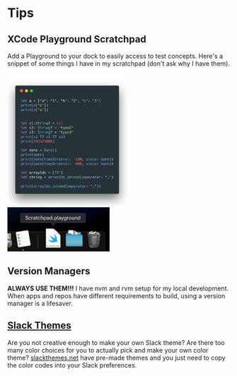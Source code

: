 # Tips

## XCode Playground Scratchpad

Add a Playground to your dock to easily access to test concepts. Here's a snippet of some things I have in my scratchpad (don't ask why I have them).

<img src="resouces/scratchpad.png" height="300">\
<img src="resouces/playground-scratchpad.png" height="100">

## Version Managers

**ALWAYS USE THEM!!!** I have nvm and rvm setup for my local development. When apps and repos have different requirements to build, using a version manager is a lifesaver.

## [Slack Themes](https://slackthemes.net)

Are you not creative enough to make your own Slack theme? Are there too many color choices for you to actually pick and make your own color theme? [slackthemes.net](https://slackthemes.net) have pre-made themes and you just need to copy the color codes into your Slack preferences.

